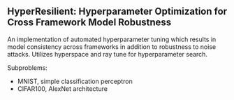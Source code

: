 ## HyperResilient: Hyperparameter Optimization for Cross Framework Model Robustness

An implementation of automated hyperparameter tuning which results in model consistency across frameworks in addition to robustness to noise attacks. Utilizes hyperspace and ray tune for hyperparameter search.

Subproblems:
- MNIST, simple classification perceptron
- CIFAR100, AlexNet architecture
